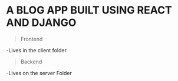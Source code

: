 <h1>A BLOG APP BUILT USING REACT AND DJANGO</h1>

> Frontend

-Lives in the client folder

> Backend

-Lives on the server Folder